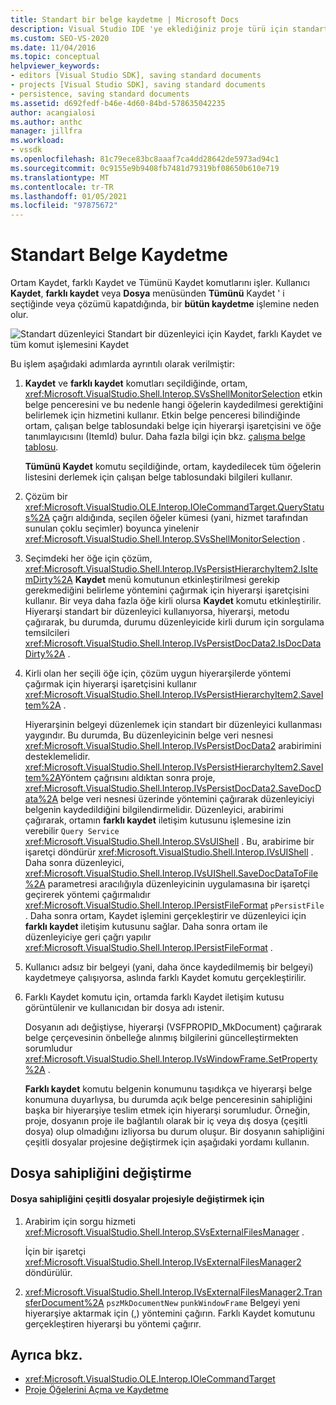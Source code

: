 ```yaml
---
title: Standart bir belge kaydetme | Microsoft Docs
description: Visual Studio IDE 'ye eklediğiniz proje türü için standart bir belge için gerçekleşen işlem hakkında bilgi edinin.
ms.custom: SEO-VS-2020
ms.date: 11/04/2016
ms.topic: conceptual
helpviewer_keywords:
- editors [Visual Studio SDK], saving standard documents
- projects [Visual Studio SDK], saving standard documents
- persistence, saving standard documents
ms.assetid: d692fedf-b46e-4d60-84bd-578635042235
author: acangialosi
ms.author: anthc
manager: jillfra
ms.workload:
- vssdk
ms.openlocfilehash: 81c79ece83bc8aaaf7ca4dd28642de5973ad94c1
ms.sourcegitcommit: 0c9155e9b9408fb7481d79319bf08650b610e719
ms.translationtype: MT
ms.contentlocale: tr-TR
ms.lasthandoff: 01/05/2021
ms.locfileid: "97875672"
---
```

# <a name="saving-a-standard-document"></a>Standart Belge Kaydetme
Ortam Kaydet, farklı Kaydet ve Tümünü Kaydet komutlarını işler. Kullanıcı **Kaydet**, **farklı kaydet** veya **Dosya** menüsünden **Tümünü** Kaydet ' i seçtiğinde veya çözümü kapatdığında, bir **bütün kaydetme** işlemine neden olur.

 ![Standart düzenleyici](../../extensibility/internals/media/public.gif "Genel") Standart bir düzenleyici için Kaydet, farklı Kaydet ve tüm komut işlemesini Kaydet

 Bu işlem aşağıdaki adımlarda ayrıntılı olarak verilmiştir:

1. **Kaydet** ve **farklı kaydet** komutları seçildiğinde, ortam, <xref:Microsoft.VisualStudio.Shell.Interop.SVsShellMonitorSelection> etkin belge penceresini ve bu nedenle hangi öğelerin kaydedilmesi gerektiğini belirlemek için hizmetini kullanır. Etkin belge penceresi bilindiğinde ortam, çalışan belge tablosundaki belge için hiyerarşi işaretçisini ve öğe tanımlayıcısını (ItemId) bulur. Daha fazla bilgi için bkz. [çalışma belge tablosu](../../extensibility/internals/running-document-table.md).

    **Tümünü Kaydet** komutu seçildiğinde, ortam, kaydedilecek tüm öğelerin listesini derlemek için çalışan belge tablosundaki bilgileri kullanır.

2. Çözüm bir <xref:Microsoft.VisualStudio.OLE.Interop.IOleCommandTarget.QueryStatus%2A> çağrı aldığında, seçilen öğeler kümesi (yani, hizmet tarafından sunulan çoklu seçimler) boyunca yinelenir <xref:Microsoft.VisualStudio.Shell.Interop.SVsShellMonitorSelection> .

3. Seçimdeki her öğe için çözüm, <xref:Microsoft.VisualStudio.Shell.Interop.IVsPersistHierarchyItem2.IsItemDirty%2A> **Kaydet** menü komutunun etkinleştirilmesi gerekip gerekmediğini belirleme yöntemini çağırmak için hiyerarşi işaretçisini kullanır. Bir veya daha fazla öğe kirli olursa **Kaydet** komutu etkinleştirilir. Hiyerarşi standart bir düzenleyici kullanıyorsa, hiyerarşi, metodu çağırarak, bu durumda, durumu düzenleyicide kirli durum için sorgulama temsilcileri <xref:Microsoft.VisualStudio.Shell.Interop.IVsPersistDocData2.IsDocDataDirty%2A> .

4. Kirli olan her seçili öğe için, çözüm uygun hiyerarşilerde yöntemi çağırmak için hiyerarşi işaretçisini kullanır <xref:Microsoft.VisualStudio.Shell.Interop.IVsPersistHierarchyItem2.SaveItem%2A> .

    Hiyerarşinin belgeyi düzenlemek için standart bir düzenleyici kullanması yaygındır. Bu durumda, Bu düzenleyicinin belge veri nesnesi <xref:Microsoft.VisualStudio.Shell.Interop.IVsPersistDocData2> arabirimini desteklemelidir. <xref:Microsoft.VisualStudio.Shell.Interop.IVsPersistHierarchyItem2.SaveItem%2A>Yöntem çağrısını aldıktan sonra proje, <xref:Microsoft.VisualStudio.Shell.Interop.IVsPersistDocData2.SaveDocData%2A> belge veri nesnesi üzerinde yöntemini çağırarak düzenleyiciyi belgenin kaydedildiğini bilgilendirmelidir. Düzenleyici, arabirimi çağırarak, ortamın **farklı kaydet** iletişim kutusunu işlemesine izin verebilir `Query Service` <xref:Microsoft.VisualStudio.Shell.Interop.SVsUIShell> . Bu, arabirime bir işaretçi döndürür <xref:Microsoft.VisualStudio.Shell.Interop.IVsUIShell> . Daha sonra düzenleyici, <xref:Microsoft.VisualStudio.Shell.Interop.IVsUIShell.SaveDocDataToFile%2A> parametresi aracılığıyla düzenleyicinin uygulamasına bir işaretçi geçirerek yöntemi çağırmalıdır <xref:Microsoft.VisualStudio.Shell.Interop.IPersistFileFormat> `pPersistFile` . Daha sonra ortam, Kaydet işlemini gerçekleştirir ve düzenleyici için **farklı kaydet** iletişim kutusunu sağlar. Daha sonra ortam ile düzenleyiciye geri çağrı yapılır <xref:Microsoft.VisualStudio.Shell.Interop.IPersistFileFormat> .

5. Kullanıcı adsız bir belgeyi (yani, daha önce kaydedilmemiş bir belgeyi) kaydetmeye çalışıyorsa, aslında farklı Kaydet komutu gerçekleştirilir.

6. Farklı Kaydet komutu için, ortamda farklı Kaydet iletişim kutusu görüntülenir ve kullanıcıdan bir dosya adı istenir.

    Dosyanın adı değiştiyse, hiyerarşi (VSFPROPID_MkDocument) çağırarak belge çerçevesinin önbelleğe alınmış bilgilerini güncelleştirmekten sorumludur <xref:Microsoft.VisualStudio.Shell.Interop.IVsWindowFrame.SetProperty%2A> .

   **Farklı kaydet** komutu belgenin konumunu taşıdıkça ve hiyerarşi belge konumuna duyarlıysa, bu durumda açık belge penceresinin sahipliğini başka bir hiyerarşiye teslim etmek için hiyerarşi sorumludur. Örneğin, proje, dosyanın proje ile bağlantılı olarak bir iç veya dış dosya (çeşitli dosya) olup olmadığını izliyorsa bu durum oluşur. Bir dosyanın sahipliğini çeşitli dosyalar projesine değiştirmek için aşağıdaki yordamı kullanın.

## <a name="changing-file-ownership"></a>Dosya sahipliğini değiştirme

#### <a name="to-change-file-ownership-to-the-miscellaneous-files-project"></a>Dosya sahipliğini çeşitli dosyalar projesiyle değiştirmek için

1. Arabirim için sorgu hizmeti <xref:Microsoft.VisualStudio.Shell.Interop.SVsExternalFilesManager> .

     İçin bir işaretçi <xref:Microsoft.VisualStudio.Shell.Interop.IVsExternalFilesManager2> döndürülür.

2. <xref:Microsoft.VisualStudio.Shell.Interop.IVsExternalFilesManager2.TransferDocument%2A> `pszMkDocumentNew` `punkWindowFrame` Belgeyi yeni hiyerarşiye aktarmak için (,) yöntemini çağırın. Farklı Kaydet komutunu gerçekleştiren hiyerarşi bu yöntemi çağırır.

## <a name="see-also"></a>Ayrıca bkz.
- <xref:Microsoft.VisualStudio.OLE.Interop.IOleCommandTarget>
- [Proje Öğelerini Açma ve Kaydetme](../../extensibility/internals/opening-and-saving-project-items.md)

